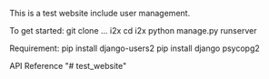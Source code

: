 This is a test website include user management.

To get started:
    git clone ... i2x
    cd i2x
    python manage.py runserver

Requirement:
pip install django-users2
pip install django psycopg2

API Reference
"# test_website" 
